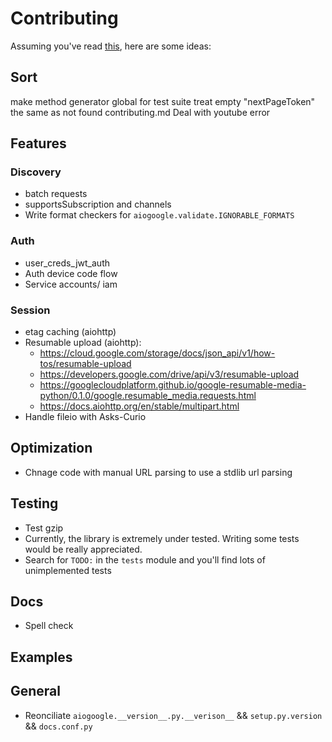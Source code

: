# Contributing

Assuming you've read [this](https://www.contributor-covenant.org/version/1/4/code-of-conduct), here are some ideas:

## Sort

make method generator global for test suite
treat empty "nextPageToken" the same as not found
contributing.md
Deal with youtube error

## Features

### Discovery

- batch requests
- supportsSubscription and channels
- Write format checkers for `aiogoogle.validate.IGNORABLE_FORMATS`

### Auth

- user_creds_jwt_auth
- Auth device code flow
- Service accounts/ iam

### Session

- etag caching (aiohttp)
- Resumable upload (aiohttp):
  - https://cloud.google.com/storage/docs/json_api/v1/how-tos/resumable-upload
  - https://developers.google.com/drive/api/v3/resumable-upload
  - https://googlecloudplatform.github.io/google-resumable-media-python/0.1.0/google.resumable_media.requests.html
  - https://docs.aiohttp.org/en/stable/multipart.html
- Handle fileio with Asks-Curio


## Optimization

- Chnage code with manual URL parsing to use a stdlib url parsing

## Testing

- Test gzip
- Currently, the library is extremely under tested. Writing some tests would be really appreciated.
- Search for `TODO:` in the `tests` module and you'll find lots of unimplemented tests

## Docs

- Spell check

## Examples

## General

- Reonciliate `aiogoogle.__version__.py.__verison__` && `setup.py.version` && `docs.conf.py`
